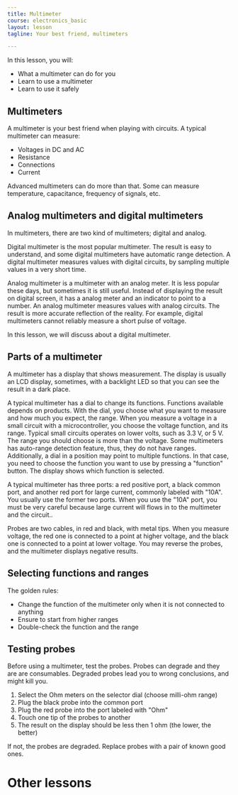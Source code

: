 ```yaml
---
title: Multimeter
course: electronics_basic
layout: lesson
tagline: Your best friend, multimeters

---
```


In this lesson, you will:

* What a multimeter can do for you
* Learn to use a multimeter
* Learn to use it safely

## Multimeters

A multimeter is your best friend when playing with circuits. A typical
multimeter can measure:

* Voltages in DC and AC
* Resistance
* Connections
* Current

Advanced multimeters can do more than that. Some can measure temperature,
capacitance, frequency of signals, etc.

## Analog multimeters and digital multimeters

In multimeters, there are two kind of multimeters; digital and analog.

Digital multimeter is the most popular multimeter. The result is easy to
understand, and some digital multimeters have automatic range detection. A
digital multimeter measures values with digital circuits, by sampling multiple
values in a very short time.

Analog multimeter is a multimeter with an analog meter. It is less popular
these days, but sometimes it is still useful. Instead of displaying the result
on digital screen, it has a analog meter and an indicator to point to a
number. An analog multimeter measures values with analog circuits. The result
is more accurate reflection of the reality. For example, digital multimeters
cannot reliably measure a short pulse of voltage.

In this lesson, we will discuss about a digital multimeter.

## Parts of a multimeter

A multimeter has a display that shows measurement. The display is usually an
LCD display, sometimes, with a backlight LED so that you can see the result in
a dark place.

A typical multimeter has a dial to change its functions. Functions available
depends on products. With the dial, you choose what you want to measure and
how much you expect, the range. When you measure a voltage in a small circuit
with a microcontroller, you choose the voltage function, and its range.
Typical small circuits operates on lower volts, such as 3.3 V, or 5 V. The
range you should choose is more than the voltage. Some multimeters has
auto-range detection feature, thus, they do not have ranges. Additionally,
a dial in a position may point to multiple functions. In that case, you need
to choose the function you want to use by pressing a "function" button. The
display shows which function is selected.

A typical multimeter has three ports: a red positive port, a black common port,
and another red port for large current, commonly labeled with "10A". You
usually use the former two ports. When you use the "10A" port, you must be
very careful because large current will flows in to the multimeter and the
circuit..

Probes are two cables, in red and black, with metal tips. When you measure
voltage, the red one is connected to a point at higher voltage, and the black
one is connected to a point at lower voltage. You may reverse the probes, and
the multimeter displays negative results.

## Selecting functions and ranges

The golden rules:

* Change the function of the multimeter only when it is not connected to
  anything
* Ensure to start from higher ranges
* Double-check the function and the range

## Testing probes

Before using a multimeter, test the probes. Probes can degrade and they are
are consumables. Degraded probes lead you to wrong conclusions, and might kill
you.

1. Select the Ohm meters on the selector dial (choose milli-ohm range)
1. Plug the black probe into the common port
1. Plug the red probe into the port labeled with "Ohm"
1. Touch one tip of the probes to another
1. The result on the display should be less then 1 ohm (the lower, the better)

If not, the probes are degraded. Replace probes with a pair of known good
ones.

# Other lessons
